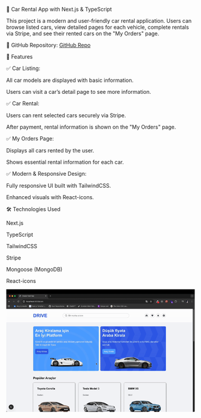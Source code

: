 🚗 Car Rental App with Next.js & TypeScript

This project is a modern and user-friendly car rental application. Users can browse listed cars, view detailed pages for each vehicle, complete rentals via Stripe, and see their rented cars on the "My Orders" page.

🔗 GitHub Repository: [GitHub Repo](https://github.com/kisisellhesap/car-rental-next)

🚀 Features

✅ Car Listing:

All car models are displayed with basic information.

Users can visit a car’s detail page to see more information.

✅ Car Rental:

Users can rent selected cars securely via Stripe.

After payment, rental information is shown on the "My Orders" page.

✅ My Orders Page:

Displays all cars rented by the user.

Shows essential rental information for each car.

✅ Modern & Responsive Design:

Fully responsive UI built with TailwindCSS.

Enhanced visuals with React-icons.

🛠️ Technologies Used

Next.js

TypeScript

TailwindCSS

Stripe

Mongoose (MongoDB)

React-icons

![](car.gif)
